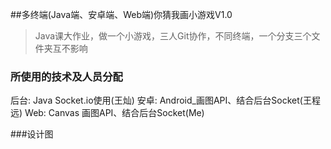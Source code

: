 ##多终端(Java端、安卓端、Web端)你猜我画小游戏V1.0

>Java课大作业，做一个小游戏，三人Git协作，不同终端，一个分支三个文件夹互不影响

### 所使用的技术及人员分配
后台: Java Socket.io使用(王灿)
安卓: Android_画图API、结合后台Socket(王程远)
Web: Canvas 画图API、结合后台Socket(Me)

###设计图


